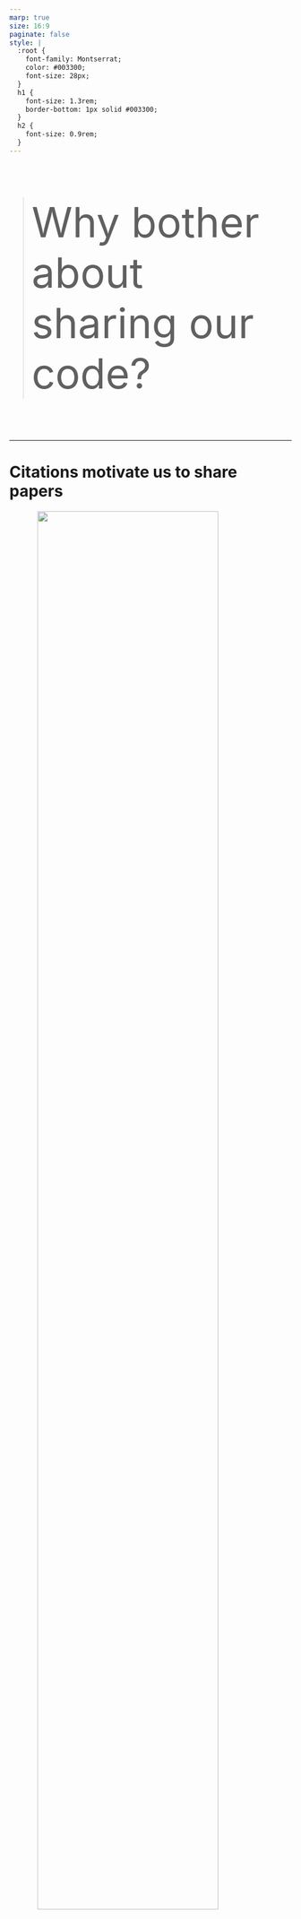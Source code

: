 ```yaml
---
marp: true
size: 16:9
paginate: false
style: |
  :root {
    font-family: Montserrat;
    color: #003300;
    font-size: 28px;
  }
  h1 {
    font-size: 1.3rem;
    border-bottom: 1px solid #003300;
  }
  h2 {
    font-size: 0.9rem;
  }
---
```


<link href='https://fonts.googleapis.com/css?family=Montserrat' rel='stylesheet'>

<style scoped>
p {
  font-size: 74px;
}
</style>

> Why bother about sharing our code?

---

# Citations motivate us to share papers

<img src="https://github.com/coderefinery/social-coding/blob/main/content/img/sharing-papers.jpg?raw=tru" height="80%" style="display: block; margin: 0 auto" />

---

# Improvements motivate us to share code

<img src="https://github.com/coderefinery/social-coding/blob/main/content/img/sharing-code.jpg?raw=true" height="80%" style="display: block; margin: 0 auto" />

---

# Editorial policies

From [Science editorial policy](https://www.sciencemag.org/authors/science-journals-editorial-policies):

> "We require that **all computer code used for modeling and/or data analysis** that is not commercially available be deposited in a **publicly accessible repository** upon publication."

From [Nature editorial policy](https://www.nature.com/authors/policies/availability.html):

> "A condition of publication in a Nature Research journal is that authors are required to make **materials, data, code, and associated protocols promptly available** to readers without undue qualifications."

---

# Are these policies working?

> "When you approach a PI for the source codes and raw data, you better explain who you are, whom you work for, why you need the data and what you are going to do with it."

---

# Motivation for open source software

- Enable derivative work
- Do not lock yourself out of own code
- Attract developers
- Engagement from industry
- It could to become standard

---

# Sharing software is also scary

- Fear of being scooped
- Exposes possibly "ugly code"
- Others may find bugs and mistakes
- Others may require support and ask too many questions
- Fear of losing control over the direction of the project
- "Bad" derivative projects may appear

---

# Code reusability

Types of things that can be reused:

- Main libraries (e.g. NumPy, SciPy)
- Special scientific libraries
- Random code from website
- Copying from Stack Overflow

> - Do you want others to reuse what you make?
> - How do you turn your own small project into the next NumPy? Do you want to?

---

# Sharing or not sharing?

- "Everyone's work" depends on outputs from others.
- Sharing your output depends on how you obtained your input.
- A repository that is private today might become public one day.
- Sometimes "OTHERS" are you yourself in the future.
- **Software licenses** matter.

---

# References

This material is based on the Social Coding lecture by Code Refinery:

> [Social coding](https://github.com/coderefinery/social-coding/blob/main/content/social-coding.md) by [CodeRefinery](https://coderefinery.org/) is licensed under [CC BY 4.0](http://creativecommons.org/licenses/by/4.0/).


Test: thiz iz intesional spellung errorz

